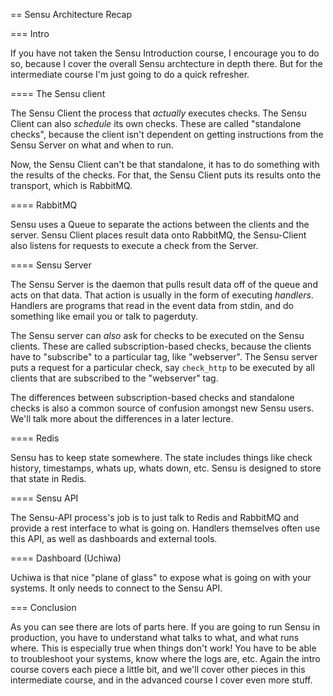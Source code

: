 == Sensu Architecture Recap

=== Intro

If you have not taken the Sensu Introduction course, I encourage you to do so,
because I cover the overall Sensu archtecture in depth there. But for the
intermediate course I'm just going to do a quick refresher.

==== The Sensu client

The Sensu Client the process that *actually* executes checks. The Sensu Client
can also *schedule* its own checks. These are called "standalone checks",
because the client isn't dependent on getting instructions from the Sensu
Server on what and when to run.

Now, the Sensu Client can't be that standalone, it has to do something with the
results of the checks. For that, the Sensu Client puts its results onto the
transport, which is RabbitMQ.

==== RabbitMQ

Sensu uses a Queue to separate the actions between the clients and the server.
Sensu Client places result data onto RabbitMQ, the Sensu-Client also listens
for requests to execute a check from the Server.

==== Sensu Server

The Sensu Server is the daemon that pulls result data off of the queue and acts
on that data. That action is usually in the form of executing _handlers_.
Handlers are programs that read in the event data from stdin, and do something
like email you or talk to pagerduty.

The Sensu server can *also* ask for checks to be executed on the Sensu clients.
These are called subscription-based checks, because the clients have to
"subscribe" to a particular tag, like "webserver". The Sensu server puts a
request for a particular check, say `check_http` to be executed by all clients
that are subscribed to the "webserver" tag.

The differences between subscription-based checks and standalone checks is also
a common source of confusion amongst new Sensu users. We'll talk more about the
differences in a later lecture.

==== Redis

Sensu has to keep state somewhere. The state includes things like check
history, timestamps, whats up, whats down, etc. Sensu is designed to store that
state in Redis.

==== Sensu API

The Sensu-API process's job is to just talk to Redis and RabbitMQ and provide a
rest interface to what is going on. Handlers themselves often use this API, as
well as dashboards and external tools.

==== Dashboard (Uchiwa)

Uchiwa is that nice "plane of glass" to expose what is going on with your
systems. It only needs to connect to the Sensu API.

=== Conclusion

As you can see there are lots of parts here. If you are going to run Sensu in
production, you have to understand what talks to what, and what runs where.
This is especially true when things don't work! You have to be able to
troubleshoot your systems, know where the logs are, etc. Again the intro course
covers each piece a little bit, and we'll cover other pieces in this
intermediate course, and in the advanced course I cover even more stuff.

